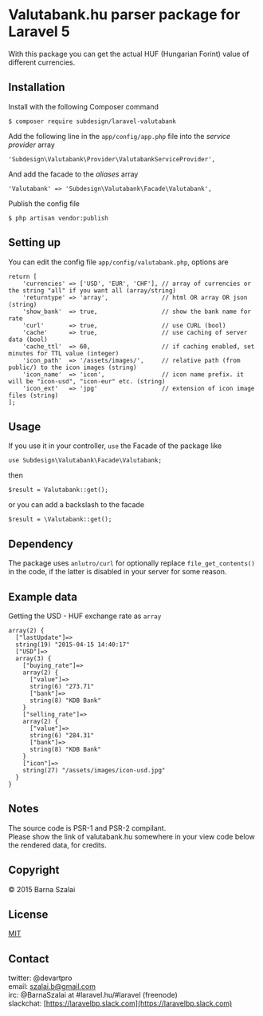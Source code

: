 # Valutabank.hu parser package for Laravel 5
With this package you can get the actual HUF (Hungarian Forint) value of different currencies.
## Installation
Install with the following Composer command
```
$ composer require subdesign/laravel-valutabank
```
Add the following line in the `app/config/app.php` file into the _service provider_ array
```
'Subdesign\Valutabank\Provider\ValutabankServiceProvider',
```
And add the facade to the _aliases_ array
```
'Valutabank' => 'Subdesign\Valutabank\Facade\Valutabank',
```
Publish the config file 
``` 
$ php artisan vendor:publish
```
## Setting up
You can edit the config file `app/config/valutabank.php`, options are
```
return [
	'currencies' => ['USD', 'EUR', 'CHF'], // array of currencies or the string "all" if you want all (array/string)
	'returntype' => 'array',               // html OR array OR json (string)
	'show_bank'	 => true, 				   // show the bank name for rate	
	'curl' 		 => true,	               // use CURL (bool) 
	'cache'		 => true,	               // use caching of server data (bool)
	'cache_ttl'	 => 60,	                   // if caching enabled, set minutes for TTL value (integer)
	'icon_path'  => '/assets/images/',     // relative path (from public/) to the icon images (string)
	'icon_name'  => 'icon',                // icon name prefix. it will be "icon-usd", "icon-eur" etc. (string)
	'icon_ext'   => 'jpg'                  // extension of icon image files (string)
];
```
## Usage
If you use it in your controller, `use` the Facade of the package like
```
use Subdesign\Valutabank\Facade\Valutabank;
```
then 
``` 
$result = Valutabank::get();
```
or you can add a backslash to the facade
```
$result = \Valutabank::get();
```
## Dependency
The package uses `anlutro/curl` for optionally replace `file_get_contents()` in the code, if the latter is disabled in your server for some reason.
## Example data
Getting the USD - HUF exchange rate as `array`
```
array(2) {
  ["lastUpdate"]=>
  string(19) "2015-04-15 14:40:17"
  ["USD"]=>
  array(3) {
    ["buying_rate"]=>
    array(2) {
      ["value"]=>
      string(6) "273.71"
      ["bank"]=>
      string(8) "KDB Bank"
    }
    ["selling_rate"]=>
    array(2) {
      ["value"]=>
      string(6) "284.31"
      ["bank"]=>
      string(8) "KDB Bank"
    }
    ["icon"]=>
    string(27) "/assets/images/icon-usd.jpg"
  }
}
```
## Notes
The source code is PSR-1 and PSR-2 compilant.  
Please show the link of valutabank.hu somewhere in your view code below the rendered data, for credits.
## Copyright
&copy; 2015 Barna Szalai 
## License
[MIT](http://opensource.org/licenses/MIT)
## Contact
twitter: @devartpro  
email: <szalai.b@gmail.com>  
irc: @BarnaSzalai at #laravel.hu/#laravel (freenode)  
slackchat: [https://laravelbp.slack.com](https://laravelbp.slack.com)